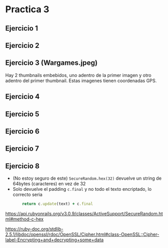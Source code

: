 # Practica 3

## Ejercicio 1

## Ejercicio 2

## Ejercicio 3 (Wargames.jpeg)

Hay 2 thumbnails embebidos, uno adentro de la primer imagen y otro adentro del
primer thumbnail. Estas imagenes tienen coordenadas GPS.

## Ejercicio 4

## Ejercicio 5

## Ejercicio 6

## Ejercicio 7

## Ejercicio 8

- (No estoy seguro de este) `SecureRandom.hex(32)` devuelve un string de 64bytes (caracteres) en vez de 32
- Solo devuelve el padding `c.final` y no todo el texto encriptado, lo correcto
  seria
    ```ruby
        return c.update(text) + c.final
    ```

https://api.rubyonrails.org/v3.0.9/classes/ActiveSupport/SecureRandom.html#method-c-hex

https://ruby-doc.org/stdlib-2.5.1/libdoc/openssl/rdoc/OpenSSL/Cipher.html#class-OpenSSL::Cipher-label-Encrypting+and+decrypting+some+data

